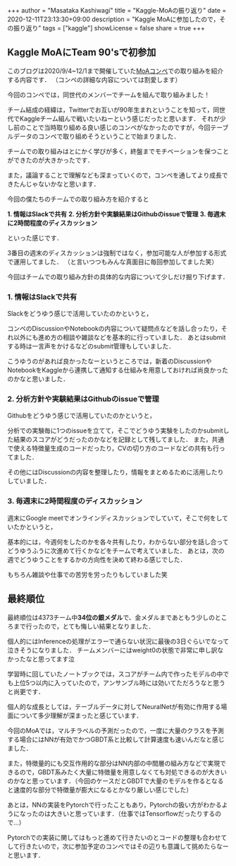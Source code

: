 +++
author = "Masataka Kashiwagi"
title = "Kaggle-MoAの振り返り"
date = 2020-12-11T23:13:30+09:00
description = "Kaggle MoAに参加したので，その振り返り"
tags = ["kaggle"]
showLicense = false
share = true
+++

## Kaggle MoAにTeam 90'sで初参加
このブログは2020/9/4~12/1まで開催していた[MoAコンペ](https://www.kaggle.com/c/lish-moa)での取り組みを紹介する内容です．
（コンペの詳細な内容については割愛します）

今回のコンペでは，同世代のメンバーでチームを組んで取り組みました！

チーム結成の経緯は，Twitterでお互いが90年生まれということを知って，同世代でKaggleチーム組んで戦いたいねーという感じだったと思います．
それが少し前のことで当時取り組める良い感じのコンペがなかったのですが，今回テーブルデータのコンペで取り組めそうということで始まりました．
<br>

チームでの取り組みはとにかく学びが多く，終盤までモチベーションを保つことができたのが大きかったです．

また，議論することで理解なども深まっていくので，コンペを通してより成長できたんじゃないかなと思います．

今回の僕たちのチームでの取り組み方を紹介すると

**1. 情報はSlackで共有**
**2. 分析方針や実験結果はGithubのissueで管理**
**3. 毎週末に2時間程度のディスカッション**

といった感じです．

3番目の週末のディスカッションは強制ではなく，参加可能な人が参加する形式で運用してました．
（と言いつつもみんな真面目に毎回参加してました笑）
<br>

今回はチームでの取り組み方針の具体的な内容について少しだけ掘り下げます．

### 1. 情報はSlackで共有
Slackをどうゆう感じで活用していたのかというと，

コンペのDiscussionやNotebookの内容について疑問点などを話し合ったり，それ以外にも進め方の相談や雑談などを基本的に行っていました．
あとはsubmitする時は一言声をかけるなどのsubmit管理もしていました．

こうゆうのがあれば良かったなーというところでは，新着のDiscussionやNotebookをKaggleから連携して通知する仕組みを用意しておければ尚良かったのかなと思いました．

### 2. 分析方針や実験結果はGithubのissueで管理
Githubをどうゆう感じで活用していたのかというと，

分析での実験毎に1つのissueを立てて，そこでどうゆう実験をしたのかsubmitした結果のスコアがどうだったのかなどを記録として残してました．
また，共通で使える特徴量生成のコードだったり，CVの切り方のコードなどの共有も行ってました．

その他にはDiscussionの内容を整理したり，情報をまとめるために活用したりしていました．

### 3. 毎週末に2時間程度のディスカッション
週末にGoogle meetでオンラインディスカッションでしていて，そこで何をしていたかというと，

基本的には，今週何をしたのかを各々共有したり，わからない部分を話し合ってどうゆうふうに次進めて行くかなどをチームで考えていました．
あとは，次の週でどうゆうことをするかの方向性を決めて終わる感じでした．

もちろん雑談や仕事での苦労を労ったりもしていました笑

## 最終順位
最終順位は4373チーム中**34位の銀メダル**で、金メダルまであともう少しのところまで行ったので，とても悔しい結果となりました．

個人的にはInferenceの処理がエラーで通らない状況に最後の3日ぐらいでなって泣きそうになりました．
チームメンバーにはweight0の状態で非常に申し訳なかったなと思ってます泣

学習時に回していたノートブックでは，スコアがチーム内で作ったモデルの中でも上位5つ以内に入っていたので，アンサンブル時には効いてただろうなと思うと尚更です．
<br>

個人的な成長としては，テーブルデータに対してNeuralNetが有効に作用する場面について多少理解が深まったと感じています．

今回のMoAでは，マルチラベルの予測だったので，一度に大量のクラスを予測する場合にはNNが有効でかつGBDT系と比較して計算速度も速いんだなと感じました．

また，特徴量的にも交互作用的な部分はNN内部の中間層の組み方などで実現できるので，GBDT系みたく大量に特徴量を用意しなくても対処できるのが大きいのかなと思っています．（今回のケースだとGBDTで大量のモデルを作るとなると速度的な部分で特徴量が膨大になるとかなり厳しい感じでした）

あとは，NNの実装をPytorchで行ったこともあり，Pytorchの扱い方がわかるようになったのは大きいと思っています．（仕事ではTensorflowだったりするので...）

Pytorchでの実装に関してはもっと進めて行きたいのとコードの整理も合わせてして行きたいので，次に参加予定のコンペではその辺りも意識して挑めたらなーと思います．
